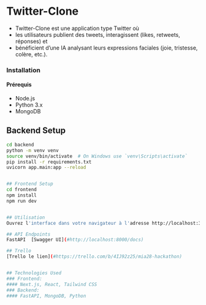 # Twitter-Clone
- Twitter-Clone est une application type Twitter où 
- les utilisateurs publient des tweets, interagissent (likes, retweets, réponses) et 
- bénéficient d’une IA analysant leurs expressions faciales (joie, tristesse, colère, etc.).

### Installation
#### Prérequis
- Node.js
- Python 3.x
- MongoDB

## Backend Setup
```bash
cd backend
python -m venv venv
source venv/bin/activate  # On Windows use `venv\Scripts\activate`
pip install -r requirements.txt
uvicorn app.main:app --reload


## Frontend Setup
cd frontend
npm install
npm run dev


## Utilisation
Ouvrez l'interface dans votre navigateur à l'adresse http://localhost:3000.

## API Endpoints
FastAPI  [Swagger UI](#http://localhost:8000/docs)

## Trello
[Trello le lien](#https://trello.com/b/4IJ92z25/mia28-hackathon)


## Technologies Used
### Frontend: 
#### Next.js, React, Tailwind CSS
### Backend: 
#### FastAPI, MongoDB, Python 
